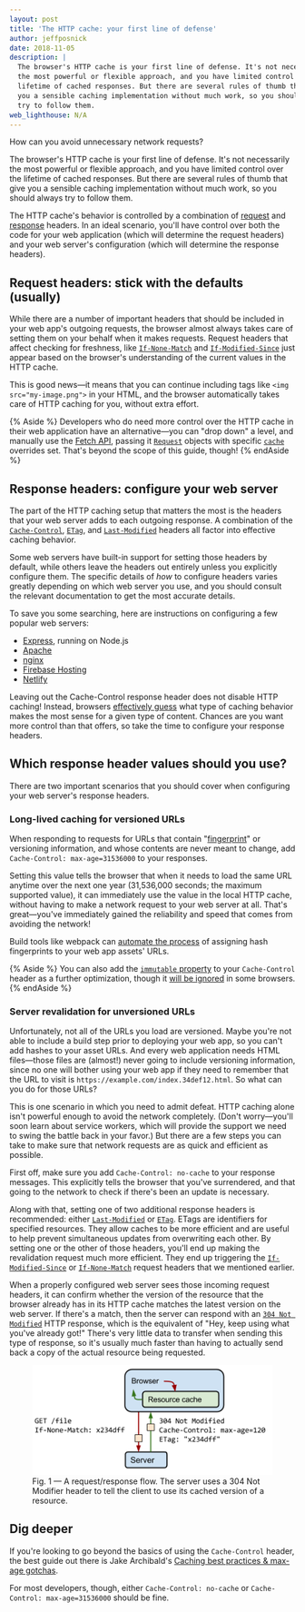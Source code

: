 ```yaml
---
layout: post
title: 'The HTTP cache: your first line of defense'
author: jeffposnick
date: 2018-11-05
description: |
  The browser's HTTP cache is your first line of defense. It's not necessarily
  the most powerful or flexible approach, and you have limited control over the
  lifetime of cached responses. But there are several rules of thumb that give
  you a sensible caching implementation without much work, so you should always
  try to follow them.
web_lighthouse: N/A
---
```


How can you avoid unnecessary network requests?

The browser's HTTP cache is your first line of defense. It's not necessarily the
most powerful or flexible approach, and you have limited control over the
lifetime of cached responses. But there are several rules of thumb that give you
a sensible caching implementation without much work, so you should always try to
follow them.

The HTTP cache's behavior is controlled by a combination of
[request](https://developer.mozilla.org/en-US/docs/Glossary/Request_header) and
[response](https://developer.mozilla.org/en-US/docs/Glossary/Response_header)
headers. In an ideal scenario, you'll have control over both the code for your
web application (which will determine the request headers) and your web server's
configuration (which will determine the response headers).

## Request headers: stick with the defaults (usually)

While there are a number of important headers that should be included in your
web app's outgoing requests, the browser almost always takes care of setting
them on your behalf when it makes requests. Request headers that affect checking
for freshness, like
[`If-None-Match`](https://developer.mozilla.org/en-US/docs/Web/HTTP/Headers/If-None-Match)
and
[`If-Modified-Since`](https://developer.mozilla.org/en-US/docs/Web/HTTP/Headers/If-Modified-Since)
just appear based on the browser's understanding of the current values in the
HTTP cache.

This is good news—it means that you can continue including tags like `<img
src="my-image.png">` in your HTML, and the browser  automatically takes care of
HTTP caching for you, without extra effort.

{% Aside %}
Developers who do need more control over the HTTP cache in their web application
have an alternative—you can "drop down" a level, and manually use the [Fetch
API](https://developer.mozilla.org/en-US/docs/Web/API/Fetch_API), passing it
[`Request`](https://developer.mozilla.org/en-US/docs/Web/API/Request) objects
with specific
[`cache`](https://developer.mozilla.org/en-US/docs/Web/API/Request/cache)
overrides set. That's beyond the scope of this guide, though!
{% endAside %}

## Response headers: configure your web server

The part of the HTTP caching setup that matters the most is the headers that
your web server adds to each outgoing response. A combination of the
[`Cache-Control`](https://developer.mozilla.org/en-US/docs/Web/HTTP/Headers/Cache-Control),
[`ETag`](https://developer.mozilla.org/en-US/docs/Web/HTTP/Headers/ETag), and
[`Last-Modified`](https://developer.mozilla.org/en-US/docs/Web/HTTP/Headers/Last-Modified)
headers all factor into effective caching behavior.

Some web servers have built-in support for setting those headers by default,
while others leave the headers out entirely unless you explicitly configure
them. The specific details of _how_ to configure headers varies greatly
depending on which web server you use, and you should consult the relevant
documentation to get the most accurate details.

To save you some searching, here are instructions on configuring a few popular
web servers:

+  [Express](https://expressjs.com/en/api.html#express.static), running
    on Node.js
+  [Apache](https://httpd.apache.org/docs/2.4/caching.html)
+  [nginx](http://nginx.org/en/docs/http/ngx_http_headers_module.html)
+  [Firebase Hosting](https://firebase.google.com/docs/hosting/full-config)
+  [Netlify](https://www.netlify.com/blog/2017/02/23/better-living-through-caching/)

Leaving out the Cache-Control response header does not disable HTTP caching!
Instead, browsers
[effectively guess](https://www.mnot.net/blog/2017/03/16/browser-caching#heuristic-freshness)
what type of caching behavior makes the most sense for a given type of content.
Chances are you want more control than that offers, so take the time to
configure your response headers.

## Which response header values should you use?

There are two important scenarios that you should cover when configuring your
web server's response headers.

### Long-lived caching for versioned URLs

When responding to requests for URLs that contain
"[fingerprint](https://en.wikipedia.org/wiki/Fingerprint_(computing))" or
versioning information, and whose contents are never meant to change, add
`Cache-Control: max-age=31536000` to your responses.

Setting this value tells the browser that when it needs to load the same URL
anytime over the next one year (31,536,000 seconds; the maximum supported
value), it can immediately use the value in the local HTTP cache, without having
to make a network request to your web server at all. That's great—you've
immediately gained the reliability and speed that comes from avoiding the
network!

Build tools like webpack can
[automate the process](https://webpack.js.org/guides/caching/#output-filenames)
of assigning hash fingerprints to your web app assets' URLs.

{% Aside %}
You can also add the [`immutable`
property](https://developer.mozilla.org/en-US/docs/Web/HTTP/Headers/Cache-Control#Revalidation_and_reloading)
to your `Cache-Control` header as a further optimization, though it [will be
ignored](https://www.keycdn.com/blog/cache-control-immutable#browser-support) in
some browsers.
{% endAside %}

### Server revalidation for unversioned URLs

Unfortunately, not all of the URLs you load are versioned. Maybe you're not able
to include a build step prior to deploying your web app, so you can't add hashes
to your asset URLs. And every web application needs HTML files—those files are
(almost!) never going to include versioning information, since no one will
bother using your web app if they need to remember that the URL to visit is
`https://example.com/index.34def12.html`. So what can you do for those URLs?

This is one scenario in which you need to admit defeat. HTTP caching alone isn't
powerful enough to avoid the network completely. (Don't worry—you'll soon learn
about service workers, which will provide the support we need to swing the
battle back in your favor.) But there are a few steps you can take to make sure
that network requests are as quick and efficient as possible.

First off, make sure you add `Cache-Control: no-cache` to your response
messages. This explicitly tells the browser that you've surrendered, and that
going to the network to check if there's been an update is necessary. 

Along with that, setting one of two additional response headers is recommended:
either
[`Last-Modified`](https://developer.mozilla.org/en-US/docs/Web/HTTP/Headers/Last-Modified)
or [`ETag`](https://developer.mozilla.org/en-US/docs/Web/HTTP/Headers/ETag).
ETags are identifiers for specified resources. They allow caches to be more
efficient and are useful to help prevent simultaneous updates from overwriting
each other.  By setting one or the other of those headers, you'll end up making
the revalidation request much more efficient. They end up triggering the
[`If-Modified-Since`](https://developer.mozilla.org/en-US/docs/Web/HTTP/Headers/If-Modified-Since)
or
[`If-None-Match`](https://developer.mozilla.org/en-US/docs/Web/HTTP/Headers/If-None-Match)
request headers that we mentioned earlier.

When a properly configured web server sees those incoming request headers, it
can confirm whether the version of the resource that the browser already has in
its HTTP cache matches the latest version on the web server. If there's a match,
then the server can respond with an
[`304 Not Modified`](https://developer.mozilla.org/en-US/docs/Web/HTTP/Status/304)
HTTP response, which is the equivalent of "Hey, keep using what you've already
got!" There's very little data to transfer when sending this type of response,
so it's usually much faster than having to actually send back a copy of the
actual resource being requested.

<figure class="w-figure w-figure--center">
  <img src="./http-cache.png" alt="A diagram of a client requesting a resource and the server responding with a 304 header.">
  <figcaption class="w-figcaption w-text--left">
    Fig. 1 — A request/response flow. The server uses a 304 Not Modifier header
    to tell the client to use its cached version of a resource.
  </figcaption>
</figure>

## Dig deeper

If you're looking to go beyond the basics of using the `Cache-Control` header,
the best guide out there is Jake Archibald's [Caching best practices & max-age
gotchas](https://jakearchibald.com/2016/caching-best-practices/).

For most developers, though, either `Cache-Control: no-cache` or `Cache-Control:
max-age=31536000` should be fine.
